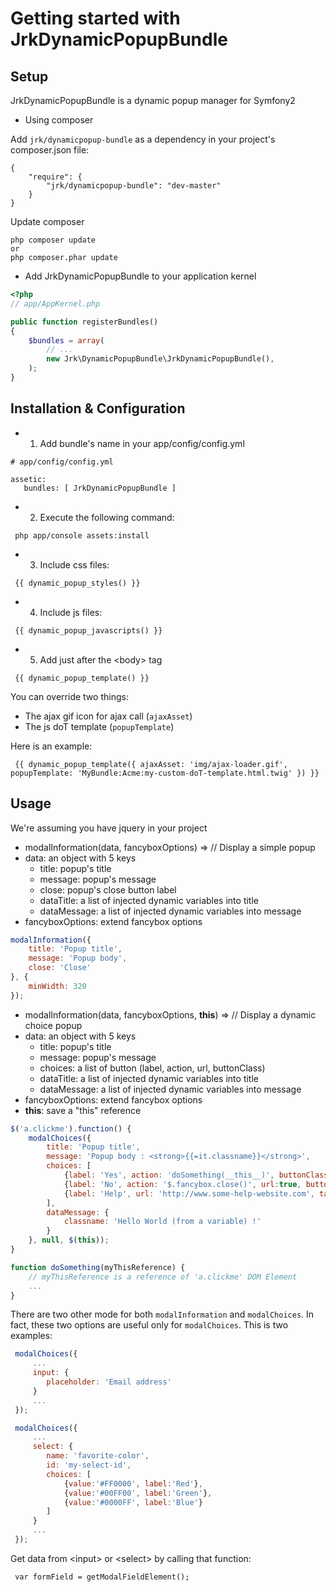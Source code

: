 Getting started with JrkDynamicPopupBundle
======================================

Setup
-----
JrkDynamicPopupBundle is a dynamic popup manager for Symfony2


- Using composer

Add `jrk/dynamicpopup-bundle` as a dependency in your project's composer.json file:

```
{
    "require": {
        "jrk/dynamicpopup-bundle": "dev-master"
    }
}
```
Update composer
```
php composer update
or 
php composer.phar update
```

- Add JrkDynamicPopupBundle to your application kernel

``` php
<?php
// app/AppKernel.php

public function registerBundles()
{
    $bundles = array(
        // ...
        new Jrk\DynamicPopupBundle\JrkDynamicPopupBundle(),
    );
}
```


Installation & Configuration
----------------------------

- 1. Add bundle's name in your app/config/config.yml
```
# app/config/config.yml

assetic:
   bundles: [ JrkDynamicPopupBundle ]
```

- 2. Execute the following command:
```
 php app/console assets:install
```


- 3. Include css files:

```
 {{ dynamic_popup_styles() }}
```

- 4. Include js files:

```
 {{ dynamic_popup_javascripts() }}
```

- 5. Add just after the &lt;body> tag

```
 {{ dynamic_popup_template() }}
```

You can override two things:
- The ajax gif icon for ajax call (`ajaxAsset`)
- The js doT template (`popupTemplate`)

Here is an example:

```
 {{ dynamic_popup_template({ ajaxAsset: 'img/ajax-loader.gif', popupTemplate: 'MyBundle:Acme:my-custom-doT-template.html.twig' }) }}
```



Usage
-----
We're assuming you have jquery in your project

- modalInformation(data, fancyboxOptions) => // Display a simple popup
- data: an object with 5 keys
    - title: popup's title
    - message: popup's message
    - close: popup's close button label
    - dataTitle: a list of injected dynamic variables into title
    - dataMessage: a list of injected dynamic variables into message
- fancyboxOptions: extend fancybox options

``` js
modalInformation({
    title: 'Popup title',
    message: 'Popup body',
    close: 'Close'
}, {
    minWidth: 320
});
```

- modalInformation(data, fancyboxOptions, __this__) => // Display a dynamic choice popup
- data: an object with 5 keys
    - title: popup's title
    - message: popup's message
    - choices: a list of button (label, action, url, buttonClass)
    - dataTitle: a list of injected dynamic variables into title
    - dataMessage: a list of injected dynamic variables into message
- fancyboxOptions: extend fancybox options
- __this__: save a "this" reference

``` js
$('a.clickme').function() {
    modalChoices({
        title: 'Popup title',
        message: 'Popup body : <strong>{{=it.classname}}</strong>',
        choices: [
            {label: 'Yes', action: 'doSomething(__this__)', buttonClass: 'btn btn-primary'},
            {label: 'No', action: '$.fancybox.close()', url:true, buttonClass: 'btn btn-danger'},
            {label: 'Help', url: 'http://www.some-help-website.com', target:'_blank', buttonClass: 'btn btn-info'},
        ],
        dataMessage: {
            classname: 'Hello World (from a variable) !'
        }
    }, null, $(this));
}

function doSomething(myThisReference) {
    // myThisReference is a reference of 'a.clickme' DOM Element
    ...
}
```

There are two other mode for both `modalInformation` and `modalChoices`.
In fact, these two options are useful only for `modalChoices`.
This is two examples:

``` js
 modalChoices({
     ...
     input: {
        placeholder: 'Email address'
     }
     ...
 });

 modalChoices({
     ...
     select: {
        name: 'favorite-color',
        id: 'my-select-id',
        choices: [
            {value:'#FF0000', label:'Red'},
            {value:'#00FF00', label:'Green'},
            {value:'#0000FF', label:'Blue'}
        ]
     }
     ...
 });
```

Get data from &lt;input> or &lt;select> by calling that function:

```
 var formField = getModalFieldElement();
```



